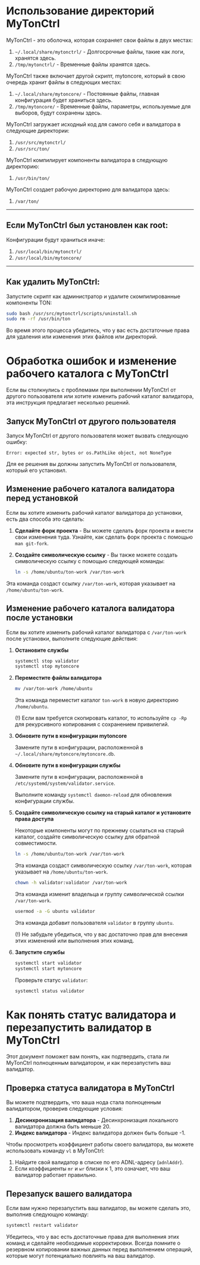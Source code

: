 # Использование директорий MyTonCtrl

MyTonCtrl - это оболочка, которая сохраняет свои файлы в двух местах:

1. `~/.local/share/mytonctrl/` - Долгосрочные файлы, такие как логи, хранятся здесь.
2. `/tmp/mytonctrl/` - Временные файлы хранятся здесь.

MyTonCtrl также включает другой скрипт, mytoncore, который в свою очередь хранит файлы в следующих местах:

1. `~/.local/share/mytoncore/` - Постоянные файлы, главная конфигурация будет храниться здесь.
2. `/tmp/mytoncore/` - Временные файлы, параметры, используемые для выборов, будут сохранены здесь.

MyTonCtrl загружает исходный код для самого себя и валидатора в следующие директории:

1. `/usr/src/mytonctrl/`
2. `/usr/src/ton/`

MyTonCtrl компилирует компоненты валидатора в следующую директорию:

1. `/usr/bin/ton/`

MyTonCtrl создает рабочую директорию для валидатора здесь:

1. `/var/ton/`

---

## Если MyTonCtrl был установлен как root:

Конфигурации будут храниться иначе:

1. `/usr/local/bin/mytonctrl/`
2. `/usr/local/bin/mytoncore/`

---

## Как удалить MyTonCtrl:

Запустите скрипт как администратор и удалите скомпилированные компоненты TON:

```bash
sudo bash /usr/src/mytonctrl/scripts/uninstall.sh
sudo rm -rf /usr/bin/ton
```

Во время этого процесса убедитесь, что у вас есть достаточные права для удаления или изменения этих файлов или директорий.


# Обработка ошибок и изменение рабочего каталога с MyTonCtrl

Если вы столкнулись с проблемами при выполнении MyTonCtrl от другого пользователя или хотите изменить рабочий каталог валидатора, эта инструкция предлагает несколько решений.

## Запуск MyTonCtrl от другого пользователя

Запуск MyTonCtrl от другого пользователя может вызвать следующую ошибку:

```
Error: expected str, bytes or os.PathLike object, not NoneType
```

Для ее решения вы должны запустить MyTonCtrl от пользователя, который его установил.

## Изменение рабочего каталога валидатора перед установкой

Если вы хотите изменить рабочий каталог валидатора до установки, есть два способа это сделать:

1. **Сделайте форк проекта** - Вы можете сделать форк проекта и внести свои изменения туда. Узнайте, как сделать форк проекта с помощью `man git-fork`.
2. **Создайте символическую ссылку** - Вы также можете создать символическую ссылку с помощью следующей команды:

    ```bash
    ln -s /home/ubuntu/ton-work /var/ton-work
    ```
Эта команда создаст ссылку `/var/ton-work`, которая указывает на `/home/ubuntu/ton-work`.

## Изменение рабочего каталога валидатора после установки

Если вы хотите изменить рабочий каталог валидатора с `/var/ton-work` после установки, выполните следующие действия:

1. **Остановите службы**

    ```bash
    systemctl stop validator
    systemctl stop mytoncore
    ```

2. **Переместите файлы валидатора**

    ```bash
    mv /var/ton-work /home/ubuntu
    ```
   Эта команда переместит каталог `ton-work` в новую директорию `/home/ubuntu`.

   (!) Если вам требуется скопировать каталог, то используйте `cp -Rp` для рекурсивного копирования с сохранением привилегий.

3. **Обновите пути в конфигурации mytoncore**

   Замените пути в конфигурации, расположенной в `~/.local/share/mytoncore/mytoncore.db`.

4. **Обновите пути в конфигурации службы**

   Замените пути в конфигурации, расположенной в `/etc/systemd/system/validator.service`.

   Выполните команду `systemctl daemon-reload` для обновления конфигурации службы.

5. **Создайте символическую ссылку на старый каталог и установите права доступа**

   Некоторые компоненты могут по прежнему ссылаться на старый каталог, создайте символическую ссылку для обратной совместимости.

    ```bash
    ln -s /home/ubuntu/ton-work /var/ton-work
    ```
   Эта команда создаст символическую ссылку `/var/ton-work`, которая указывает на `/home/ubuntu/ton-work`.

    ```bash
    chown -h validator:validator /var/ton-work
    ```
   Эта команда изменит владельца и группу символической ссылки `/var/ton-work`.

    ```bash
    usermod -a -G ubuntu validator
    ```
   Эта команда добавит пользователя `validator` в группу `ubuntu`.

   (!) Не забудьте убедиться, что у вас достаточно прав для внесения этих изменений или выполнения этих команд.

6. **Запустите службы**

    ```bash
    systemctl start validator
    systemctl start mytoncore
    ```

   Проверьте статус `validator`:
    ```bash
    systemctl status validator
    ```


# Как понять статус валидатора и перезапустить валидатор в MyTonCtrl

Этот документ поможет вам понять, как подтвердить, стала ли MyTonCtrl полноценным валидатором, и как перезапустить ваш валидатор.

## Проверка статуса валидатора в MyTonCtrl

Вы можете подтвердить, что ваша нода стала полноценным валидатором, проверив следующие условия:

1. **Десинхронизация валидатора** - Десинхронизация локального валидатора должна быть меньше 20.
2. **Индекс валидатора** - Индекс валидатора должен быть больше -1.

Чтобы просмотреть коэффициент работы своего валидатора, вы можете использовать команду `vl` в MyTonCtrl:

1. Найдите свой валидатор в списке по его ADNL-адресу (`adnlAddr`).
2. Если коэффициенты `mr` и `wr` близки к 1, это означает, что ваш валидатор работает правильно.

## Перезапуск вашего валидатора

Если вам нужно перезапустить ваш валидатор, вы можете сделать это, выполнив следующую команду:

```bash
systemctl restart validator
```

Убедитесь, что у вас есть достаточные права для выполнения этих команд и сделайте необходимые корректировки. Всегда помните о резервном копировании важных данных перед выполнением операций, которые могут потенциально повлиять на ваш валидатор.